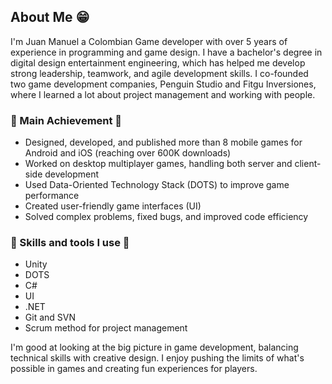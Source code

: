 ## About Me 😁
I'm Juan Manuel a Colombian Game developer with over 5 years of experience in programming and game design. I have a bachelor's degree in digital design entertainment engineering, which has helped me develop strong leadership, teamwork, and agile development skills.
I co-founded two game development companies, Penguin Studio and Fitgu Inversiones, where I learned a lot about project management and working with people.

### 🏅 Main Achievement 🏅
- Designed, developed, and published more than 8 mobile games for Android and iOS (reaching over 600K downloads)
- Worked on desktop multiplayer games, handling both server and client-side development
- Used Data-Oriented Technology Stack (DOTS) to improve game performance
- Created user-friendly game interfaces (UI)
- Solved complex problems, fixed bugs, and improved code efficiency

### 🧠 Skills and tools I use 🔨
- Unity
- DOTS
- C#
- UI
- .NET
- Git and SVN
- Scrum method for project management

I'm good at looking at the big picture in game development, balancing technical skills with creative design. I enjoy pushing the limits of what's possible in games and creating fun experiences for players.

